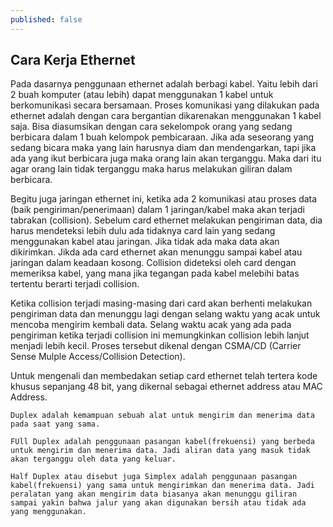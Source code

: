 ```yaml
---
published: false
---
```

## Cara Kerja Ethernet

Pada dasarnya penggunaan ethernet adalah berbagi kabel. Yaitu lebih dari 2 buah komputer (atau lebih) dapat menggunakan 1 kabel untuk berkomunikasi secara bersamaan. Proses komunikasi yang dilakukan pada ethernet adalah dengan cara bergantian dikarenakan menggunakan 1 kabel saja. Bisa diasumsikan dengan cara sekelompok orang yang sedang berbicara dalam 1 buah kelompok pembicaraan. Jika ada seseorang yang sedang bicara maka yang lain harusnya diam dan mendengarkan, tapi jika ada yang ikut berbicara juga maka orang lain akan terganggu. Maka dari itu agar orang lain tidak terganggu maka harus melakukan giliran dalam berbicara.  
	
Begitu juga jaringan ethernet ini, ketika ada 2 komunikasi atau proses data (baik pengiriman/penerimaan) dalam 1 jaringan/kabel maka akan terjadi tabrakan (collision). Sebelum card ethernet melakukan pengiriman data, dia harus mendeteksi lebih dulu ada tidaknya card lain yang sedang menggunakan kabel atau jaringan. Jika tidak ada maka data akan dikirimkan. Jikda ada card ethernet akan menunggu sampai kabel atau jaringan dalam keadaan kosong. Collision dideteksi oleh card dengan memeriksa kabel, yang mana jika tegangan pada kabel melebihi batas tertentu berarti terjadi collision.  

Ketika collision terjadi masing-masing dari card akan berhenti melakukan pengiriman data dan menunggu lagi dengan selang waktu yang acak untuk mencoba mengirim kembali data. Selang waktu acak yang ada pada pengiriman ketika terjadi collision ini memungkinkan collision lebih lanjut menjadi lebih kecil. Proses tersebut dikenal dengan CSMA/CD (Carrier Sense Mulple Access/Collision Detection).  

Untuk mengenali dan membedakan setiap card ethernet telah tertera kode khusus sepanjang 48 bit, yang dikernal sebagai ethernet address atau MAC Address.  

```
Duplex adalah kemampuan sebuah alat untuk mengirim dan menerima data pada saat yang sama.
```

```
FUll Duplex adalah penggunaan pasangan kabel(frekuensi) yang berbeda untuk mengirim dan menerima data. Jadi aliran data yang masuk tidak akan terganggu oleh data yang keluar.
```

```
Half Duplex atau disebut juga Simplex adalah penggunaan pasangan kabel(frekuensi) yang sama untuk mengirimkan dan menerima data. Jadi peralatan yang akan mengirim data biasanya akan menunggu giliran sampai yakin bahwa jalur yang akan digunakan bersih atau tidak ada yang menggunakan.
```
